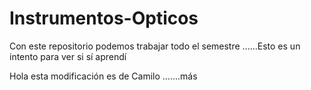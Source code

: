 # Instrumentos-Opticos
Con este repositorio podemos trabajar todo el semestre
......Esto es un intento para ver si sí aprendí

Hola esta modificación es de Camilo 
.......más
